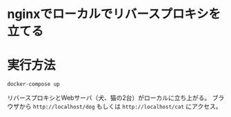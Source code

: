 # nginxでローカルでリバースプロキシを立てる

# 実行方法
```
docker-compose up
```
リバースプロキシとWebサーバ（犬、猫の2台）がローカルに立ち上がる。
ブラウザから `http://localhost/dog` もしくは `http://localhost/cat` にアクセス。